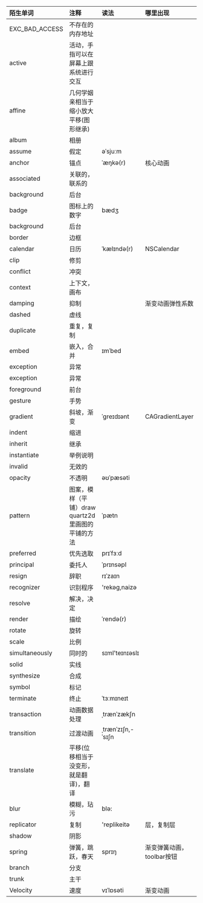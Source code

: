 | 陌生单词 | 注释 | 读法 | 哪里出现 |
| :--- | :--- | :--- | :--- |
| EXC\_BAD\_ACCESS | 不存在的内存地址 |  |  |
| active | 活动，手指可以在屏幕上跟系统进行交互 |  |  |
| affine | 几何学姻亲相当于缩小放大平移\(图形继承\) |  |  |
| album | 相册 |  |  |
| assume | 假定 | əˈsjuːm |  |
|anchor|锚点|ˈæŋkə(r)|核心动画|
| associated | 关联的，联系的 |  |  |
| background | 后台 |  |  |
| badge | 图标上的数字 | bædʒ |  |
| background | 后台 |  |  |
| border | 边框 |  |  |
|calendar|日历 |ˈkælɪndə(r)|NSCalendar|
| clip | 修剪 |  |  |
|conflict|冲突|||
| context | 上下文，画布 |  |  |
|damping|抑制||渐变动画弹性系数|
| dashed | 虚线 |  |  |
| duplicate | 重复，复制 |  |  |
| embed | 嵌入，合并 | ɪmˈbed |  |
| exception | 异常 |  |  |
| exception | 异常 |  |  |
| foreground | 前台 |  |  |
| gesture | 手势 |  |  |
|gradient|斜坡，渐变 |ˈgreɪdɪənt|CAGradientLayer|
| indent | 缩进 |  |  |
| inherit | 继承 |  |  |
| instantiate | 举例说明 |  |  |
| invalid | 无效的 |  |  |
| opacity | 不透明 | əʊˈpæsəti |  |
| pattern | 图案，模样（平铺）draw quartz2d里画图的平铺的方法 | ˈpætn |  |
| preferred | 优先选取 | prɪˈfɜːd |  |
| principal | 委托人 | ˈprɪnsəpl |  |
| resign | 辞职 | rɪˈzaɪn |  |
| recognizer | 识别程序 | 'rekəg,naizə |  |
| resolve | 解决，决定 |  |  |
| render | 描绘 | ˈrendə(r) |  |
| rotate | 旋转 |  |  |
| scale | 比例 |  |  |
| simultaneously | 同时的 | sɪml'teɪnɪəslɪ |  |
| solid | 实线 |  |  |
| synthesize | 合成 |  |  |
| symbol | 标记 |  |  |
| terminate | 终止 | ˈtɜːmɪneɪt |  |
|transaction|动画数据处理|ˌtrænˈzækʃn||
|transition|过渡动画|ˌtrænˈzɪʃn,-ˈsɪʃn||
| translate | 平移\(位移相当于没变形，就是翻译\)，翻译 |  |  |
| blur | 模糊，玷污 | blə: |  |
|replicator |复制|'replikeitə|层，复制层|
| shadow | 阴影 |  |  |
|spring|弹簧，跳跃，春天|sprɪŋ|渐变弹簧动画，toolbar按钮|
|branch|分支|||
|trunk|主干|||
|Velocity|速度|vɪˈlɒsəti|渐变动画|



